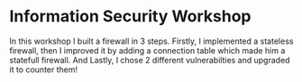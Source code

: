 # Information Security Workshop
 In this workshop I built a firewall in 3 steps. Firstly, I implemented a stateless firewall, then I improved it by adding a connection table which made him a statefull firewall. And Lastly, I chose 2 different vulnerabilties and upgraded it to counter them!
